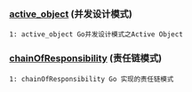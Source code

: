 ### [active_object](https://github.com/hwholiday/learning_tools/tree/master/design-patterns/active_object) (并发设计模式)

    1: active_object Go并发设计模式之Active Object

### [chainOfResponsibility](https://github.com/hwholiday/learning_tools/tree/master/design-patterns/chainOfResponsibility) (责任链模式)

    1: chainOfResponsibility Go 实现的责任链模式